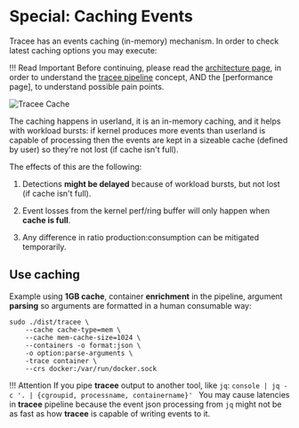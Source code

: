 # Special: Caching Events

Tracee has an events caching (in-memory) mechanism. In order to check latest
caching options you may execute:

<!-- TODO: build man page -->
<!-- ```console
man tracee-cache
``` -->

!!! Read Important
    Before continuing, please read the [architecture page], in order to
    understand the [tracee pipeline] concept, AND the [performance page], to
    understand possible pain points.

[architecture page]: ../../contributing/architecture.md
[tracee pipeline]: ../../contributing/architecture.md#tracee-pipeline-concept

![Tracee Cache](../../images/tracee-cache.png)

The caching happens in userland, it is an in-memory caching, and it helps with
workload bursts: if kernel produces more events than userland is capable of
processing then the events are kept in a sizeable cache (defined by user) so
they're not lost (if cache isn't full).

The effects of this are the following:

1. Detections **might be delayed** because of workload bursts, but not lost (if
   cache isn't full).

2. Event losses from the kernel perf/ring buffer will only happen when
   **cache is full**.

3. Any difference in ratio production:consumption can be mitigated temporarily.

## Use caching

Example using **1GB cache**, container **enrichment** in the pipeline, argument
**parsing** so arguments are formatted in a human consumable way:

```console
sudo ./dist/tracee \
    --cache cache-type=mem \
    --cache mem-cache-size=1024 \
    --containers -o format:json \
    -o option:parse-arguments \
    -trace container \
    --crs docker:/var/run/docker.sock
```

!!! Attention
    If you pipe **tracee** output to another tool, like `jq`:
    ```console
    | jq -c '. | {cgroupid, processname, containername}'
    ```
    You may cause latencies in **tracee** pipeline because the event json
    processing from `jq` might not be as fast as how **tracee** is capable
    of writing events to it.
